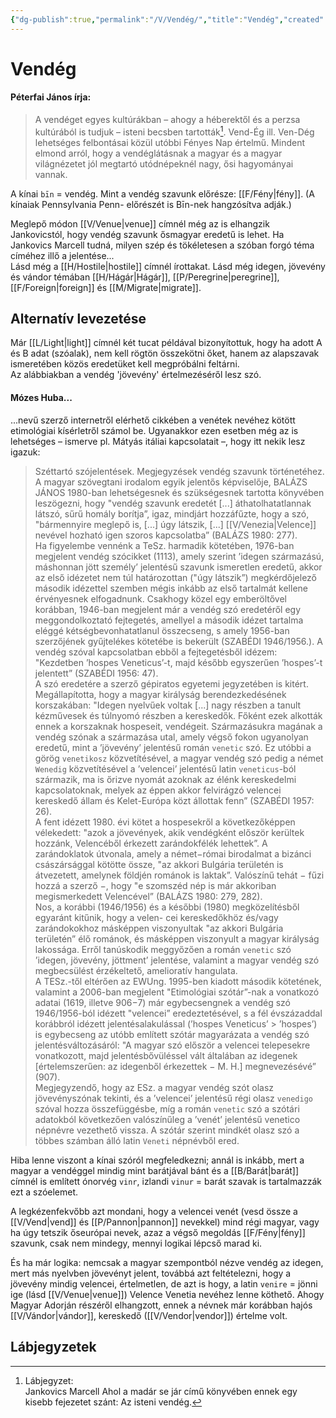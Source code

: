 ```yaml
---
{"dg-publish":true,"permalink":"/V/Vendég/","title":"Vendég","created":"2023-11-09T11:55","updated":"2024-04-05T20:00"}
---
```



# Vendég

#### Péterfai János írja:

> A vendéget egyes kultúrákban – ahogy a héberektől és a perzsa kultúrából is tudjuk – isteni becsben tartották[^1]. Vend-Ég ill. Ven-Dég lehetséges felbontásai közül utóbbi Fényes Nap értelmű. Mindent elmond arról, hogy a vendéglátásnak a magyar és a magyar világnézetet jól megtartó utódnépeknél nagy, ősi hagyományai vannak.  

A kínai `bīn` = vendég. Mint a vendég szavunk előrésze: [[F/Fény\|fény]]. (A kínaiak Pennsylvania Penn- előrészét is Bīn-nek hangzósítva adják.)  
  

Meglepő módon [[V/Venue\|venue]] címnél még az is elhangzik Jankovicstól, hogy vendég szavunk ősmagyar eredetű is lehet. Ha Jankovics Marcell tudná, milyen szép és tökéletesen a szóban forgó téma címéhez illő a jelentése...  
Lásd még a [[H/Hostile\|hostile]] címnél írottakat. Lásd még idegen, jövevény és vándor témában [[H/Hágár\|Hágár]], [[P/Peregrine\|peregrine]], [[F/Foreign\|foreign]] és [[M/Migrate\|migrate]].  

## Alternatív levezetése

Már [[L/Light\|light]] címnél két tucat példával bizonyítottuk, hogy ha adott A és B adat (szóalak), nem kell rögtön összekötni őket, hanem az alapszavak ismeretében közös eredetüket kell megpróbálni feltárni.  
Az alábbiakban a vendég 'jövevény' értelmezéséről lesz szó.  

#### Mózes Huba...

...nevű szerző internetről elérhető cikkében a venétek nevéhez kötött etimológiai kísérletről számol be. Ugyanakkor ezen esetben még az is lehetséges – ismerve pl. Mátyás itáliai kapcsolatait –, hogy itt nekik lesz igazuk:  
> Széttartó szójelentések. Megjegyzések vendég szavunk történetéhez.  
> A magyar szövegtani irodalom egyik jelentős képviselője, BALÁZS JÁNOS 1980-ban lehetségesnek és szükségesnek tartotta könyvében leszögezni, hogy "vendég szavunk eredetét \[...\] áthatolhatatlannak látszó, sűrű homály borítja”, igaz, mindjárt hozzáfűzte, hogy a szó, "bármennyire meglepő is, \[...\] úgy látszik, \[...\] [[V/Venezia\|Velence]] nevével hozható igen szoros kapcsolatba” (BALÁZS 1980: 277).  
> Ha figyelembe vennénk a TeSz. harmadik kötetében, 1976-ban megjelent vendég szócikket (1113), amely szerint ’idegen származású, máshonnan jött személy’ jelentésű szavunk ismeretlen eredetű, akkor az első idézetet nem túl határozottan ("úgy látszik”) megkérdőjelező második idézettel szemben mégis inkább az első tartalmát kellene érvényesnek elfogadnunk. Csakhogy közel egy emberöltővel korábban, 1946-ban megjelent már a vendég szó eredetéről egy meggondolkoztató fejtegetés, amellyel a második idézet tartalma eléggé kétségbevonhatatlanul összecseng, s amely 1956-ban szerzőjének gyűjtelékes kötetébe is bekerült (SZABÉDI 1946/1956.). A vendég szóval kapcsolatban ebből a fejtegetésből idézem: "Kezdetben ’hospes Veneticus’-t, majd később egyszerűen ’hospes’-t jelentett” (SZABÉDI 1956: 47).  
> A szó eredetére a szerző gépiratos egyetemi jegyzetében is kitért. Megállapította, hogy a magyar királyság berendezkedésének korszakában: "Idegen nyelvűek voltak \[...\] nagy részben a tanult kézművesek és túlnyomó részben a kereskedők. Főként ezek alkották ennek a korszaknak hospeseit, vendégeit. Származásukra magának a vendég szónak a származása utal, amely végső fokon ugyanolyan eredetű, mint a ’jövevény’ jelentésű román `venetic` szó. Ez utóbbi a görög `venetikosz` közvetítésével, a magyar vendég szó pedig a német `Wenedig` közvetítésével a ’velencei’ jelentésű latin `veneticus`-ból származik, ma is őrizve nyomát azoknak az élénk kereskedelmi kapcsolatoknak, melyek az éppen akkor felvirágzó velencei kereskedő állam és Kelet-Európa közt állottak fenn” (SZABÉDI 1957: 26).  
> A fent idézett 1980. évi kötet a hospesekről a következőképpen vélekedett: "azok a jövevények, akik vendégként először kerültek hozzánk, Velencéből érkezett zarándokfélék lehettek”. A zarándoklatok útvonala, amely a német−római birodalmat a bizánci császársággal kötötte össze, "az akkori Bulgária területén is átvezetett, amelynek földjén románok is laktak”. Valószínű tehát − fűzi hozzá a szerző −, hogy "e szomszéd nép is már akkoriban megismerkedett Velencével” (BALÁZS 1980: 279, 282).  
> Nos, a korábbi (1946/1956) és a későbbi (1980) megközelítésből egyaránt kitűnik, hogy a velen- cei kereskedőkhöz és/vagy zarándokokhoz másképpen viszonyultak "az akkori Bulgária területén” élő románok, és másképpen viszonyult a magyar királyság lakossága. Erről tanúskodik meggyőzően a román `venetic` szó ’idegen, jövevény, jöttment’ jelentése, valamint a magyar vendég szó megbecsülést érzékeltető, amelioratív hangulata.  
> A TESz.-től eltérően az EWUng. 1995-ben kiadott második kötetének, valamint a 2006-ban megjelent "Etimológiai szótár”-nak a vonatkozó adatai (1619, illetve 906−7) már egybecsengnek a vendég szó 1946/1956-ból idézett "velencei” eredeztetésével, s a fél évszázaddal korábbról idézett jelentésalakulással (’hospes Veneticus’ > ’hospes’) is egybecseng az utóbb említett szótár magyarázata a vendég szó jelentésváltozásáról: "A magyar szó először a velencei telepesekre vonatkozott, majd jelentésbővüléssel vált általában az idegenek \[értelemszerűen: az idegenből érkezettek − M. H.\] megnevezésévé” (907).  
> Megjegyzendő, hogy az ESz. a magyar vendég szót olasz jövevényszónak tekinti, és a ’velencei’ jelentésű régi olasz `venedigo` szóval hozza összefüggésbe, míg a román `venetic` szó a szótári adatokból következően valószínűleg a ’venét’ jelentésű venetico népnévre vezethető vissza. A szótár szerint mindkét olasz szó a többes számban álló latin `Veneti` népnévből ered.  

Hiba lenne viszont a kínai szóról megfeledkezni; annál is inkább, mert a magyar a vendéggel mindig mint barátjával bánt és a [[B/Barát\|barát]] címnél is említett ónorvég `vinr`, izlandi `vinur` = barát szavak is tartalmazzák ezt a szóelemet.  

A legkézenfekvőbb azt mondani, hogy a velencei venét (vesd össze a [[V/Vend\|vend]] és [[P/Pannon\|pannon]] nevekkel) mind régi magyar, vagy ha úgy tetszik őseurópai nevek, azaz a végső megoldás [[F/Fény\|fény]] szavunk, csak nem mindegy, mennyi logikai lépcső marad ki.  

És ha már logika: nemcsak a magyar szempontból nézve vendég az idegen, mert más nyelvben jövevényt jelent, továbbá azt feltételezni, hogy a jövevény mindig velencei, értelmetlen, de azt is hogy, a latin `venire` = jönni ige (lásd [[V/Venue\|venue]]) Velence Venetia nevéhez lenne köthető. Ahogy Magyar Adorján részéről elhangzott, ennek a névnek már korábban hajós [[V/Vándor\|vándor]], kereskedő ([[V/Vendor\|vendor]]) értelme volt.  

## Lábjegyzetek

[^1]: Lábjegyzet:  
Jankovics Marcell Ahol a madár se jár című könyvében ennek egy kisebb fejezetet szánt: Az isteni vendég.  